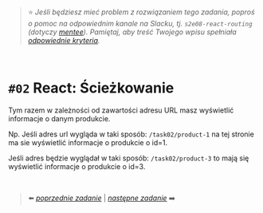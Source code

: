 > :star: *Jeśli będziesz mieć problem z rozwiązaniem tego zadania, poproś o pomoc na odpowiednim kanale na Slacku, tj. `s2e08-react-routing` (dotyczy [mentee](https://devmentor.pl/mentoring-javascript/)). Pamiętaj, aby treść Twojego wpisu spełniała [odpowiednie kryteria](https://devmentor.pl/jak-prosic-o-pomoc/).*

&nbsp;

# `#02` React: Ścieżkowanie


Tym razem w zależności od zawartości adresu URL masz wyświetlić informacje o danym produkcie.

Np. Jeśli adres url wygląda w taki sposób: `/task02/product-1` na tej stronie ma sie wyświetlić informacje o produkcie o id=1. 

Jeśli adres będzie wyglądał w taki sposób: `/task02/product-3` to mają się wyświetlić informacje o produkcie o id=3.

&nbsp;


> :arrow_left: [*poprzednie zadanie*](./../01) | [*następne zadanie*](./../03) :arrow_right:
